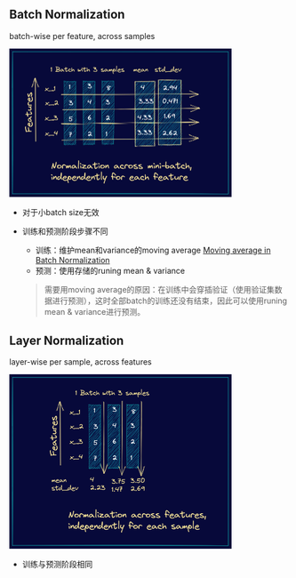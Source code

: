 ## Batch Normalization

batch-wise per feature, across samples

<img src="normalizations.assets/batch-normalization-example.png" alt="Batch Normalization Example" style="zoom:50%;" />

- 对于小batch size无效

- 训练和预测阶段步骤不同

  - 训练：维护mean和variance的moving average [Moving average in Batch Normalization](https://jiafulow.github.io/blog/2021/01/29/moving-average-in-batch-normalization/) 
  - 预测：使用存储的runing mean & variance 

  > 需要用moving average的原因：在训练中会穿插验证（使用验证集数据进行预测），这时全部batch的训练还没有结束，因此可以使用runing mean & variance进行预测。

## Layer Normalization

layer-wise per sample, across features

<img src="normalizations.assets/layer-normalization.png" alt="Layer Normalization" style="zoom:50%;" />

- 训练与预测阶段相同
